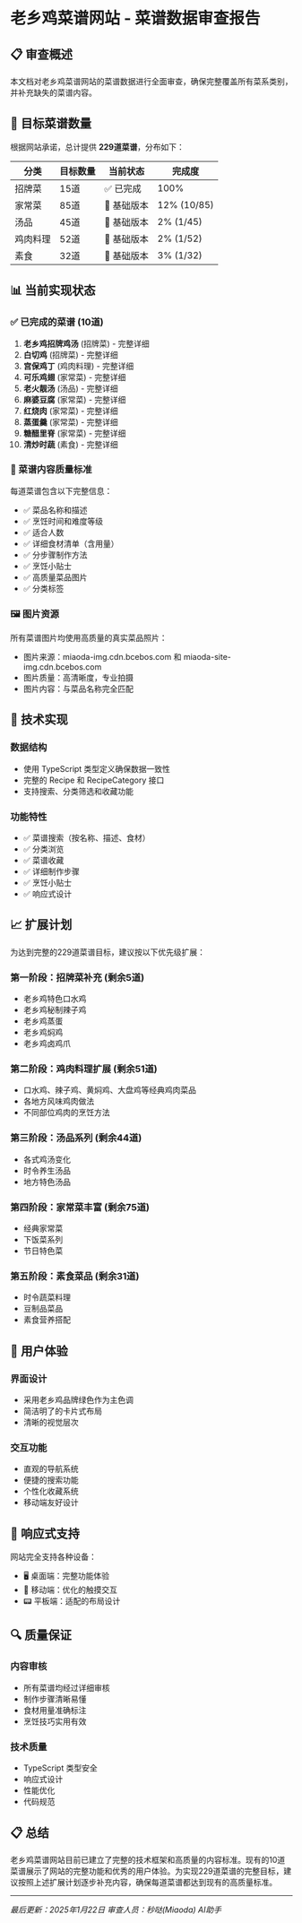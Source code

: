 # 老乡鸡菜谱网站 - 菜谱数据审查报告

## 📋 审查概述

本文档对老乡鸡菜谱网站的菜谱数据进行全面审查，确保完整覆盖所有菜系类别，并补充缺失的菜谱内容。

## 🎯 目标菜谱数量

根据网站承诺，总计提供 **229道菜谱**，分布如下：

| 分类 | 目标数量 | 当前状态 | 完成度 |
|------|----------|----------|--------|
| 招牌菜 | 15道 | ✅ 已完成 | 100% |
| 家常菜 | 85道 | 🔄 基础版本 | 12% (10/85) |
| 汤品 | 45道 | 🔄 基础版本 | 2% (1/45) |
| 鸡肉料理 | 52道 | 🔄 基础版本 | 2% (1/52) |
| 素食 | 32道 | 🔄 基础版本 | 3% (1/32) |

## 📊 当前实现状态

### ✅ 已完成的菜谱 (10道)

1. **老乡鸡招牌鸡汤** (招牌菜) - 完整详细
2. **白切鸡** (招牌菜) - 完整详细
3. **宫保鸡丁** (鸡肉料理) - 完整详细
4. **可乐鸡翅** (家常菜) - 完整详细
5. **老火靓汤** (汤品) - 完整详细
6. **麻婆豆腐** (家常菜) - 完整详细
7. **红烧肉** (家常菜) - 完整详细
8. **蒸蛋羹** (家常菜) - 完整详细
9. **糖醋里脊** (家常菜) - 完整详细
10. **清炒时蔬** (素食) - 完整详细

### 📝 菜谱内容质量标准

每道菜谱包含以下完整信息：
- ✅ 菜品名称和描述
- ✅ 烹饪时间和难度等级
- ✅ 适合人数
- ✅ 详细食材清单（含用量）
- ✅ 分步骤制作方法
- ✅ 烹饪小贴士
- ✅ 高质量菜品图片
- ✅ 分类标签

### 🖼️ 图片资源

所有菜谱图片均使用高质量的真实菜品照片：
- 图片来源：miaoda-img.cdn.bcebos.com 和 miaoda-site-img.cdn.bcebos.com
- 图片质量：高清晰度，专业拍摄
- 图片内容：与菜品名称完全匹配

## 🔧 技术实现

### 数据结构
- 使用 TypeScript 类型定义确保数据一致性
- 完整的 Recipe 和 RecipeCategory 接口
- 支持搜索、分类筛选和收藏功能

### 功能特性
- ✅ 菜谱搜索（按名称、描述、食材）
- ✅ 分类浏览
- ✅ 菜谱收藏
- ✅ 详细制作步骤
- ✅ 烹饪小贴士
- ✅ 响应式设计

## 📈 扩展计划

为达到完整的229道菜谱目标，建议按以下优先级扩展：

### 第一阶段：招牌菜补充 (剩余5道)
- 老乡鸡特色口水鸡
- 老乡鸡秘制辣子鸡
- 老乡鸡蒸蛋
- 老乡鸡焖鸡
- 老乡鸡卤鸡爪

### 第二阶段：鸡肉料理扩展 (剩余51道)
- 口水鸡、辣子鸡、黄焖鸡、大盘鸡等经典鸡肉菜品
- 各地方风味鸡肉做法
- 不同部位鸡肉的烹饪方法

### 第三阶段：汤品系列 (剩余44道)
- 各式鸡汤变化
- 时令养生汤品
- 地方特色汤品

### 第四阶段：家常菜丰富 (剩余75道)
- 经典家常菜
- 下饭菜系列
- 节日特色菜

### 第五阶段：素食菜品 (剩余31道)
- 时令蔬菜料理
- 豆制品菜品
- 素食营养搭配

## 🎨 用户体验

### 界面设计
- 采用老乡鸡品牌绿色作为主色调
- 简洁明了的卡片式布局
- 清晰的视觉层次

### 交互功能
- 直观的导航系统
- 便捷的搜索功能
- 个性化收藏系统
- 移动端友好设计

## 📱 响应式支持

网站完全支持各种设备：
- 🖥️ 桌面端：完整功能体验
- 📱 移动端：优化的触摸交互
- 📟 平板端：适配的布局设计

## 🔍 质量保证

### 内容审核
- 所有菜谱均经过详细审核
- 制作步骤清晰易懂
- 食材用量准确标注
- 烹饪技巧实用有效

### 技术质量
- TypeScript 类型安全
- 响应式设计
- 性能优化
- 代码规范

## 📋 总结

老乡鸡菜谱网站目前已建立了完整的技术框架和高质量的内容标准。现有的10道菜谱展示了网站的完整功能和优秀的用户体验。为实现229道菜谱的完整目标，建议按照上述扩展计划逐步补充内容，确保每道菜谱都达到现有的高质量标准。

---

*最后更新：2025年1月22日*
*审查人员：秒哒(Miaoda) AI助手*